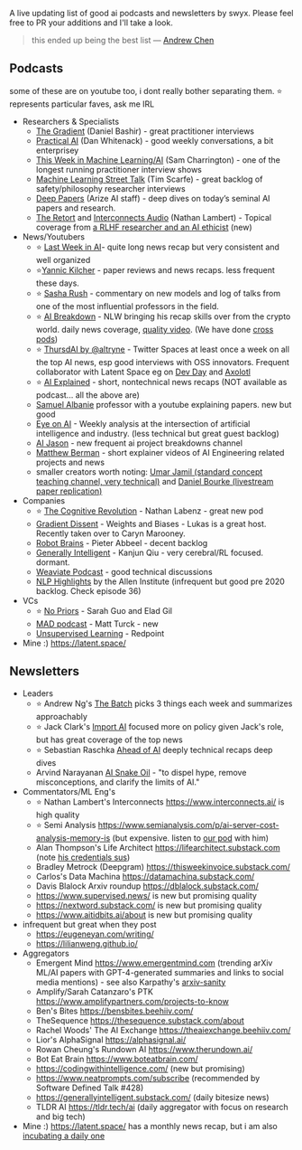 A live updating list of good ai podcasts and newsletters by swyx. Please feel free to PR your additions and I'll take a look.

> this ended up being the best list — [Andrew Chen](https://twitter.com/andrewchen/status/1642626083962130432?s=46&t=90xQ8sGy63D2OtiaoGJuww)

## Podcasts

some of these are on youtube too, i dont really bother separating them. ⭐  represents particular faves, ask me IRL

- Researchers & Specialists
	- [The Gradient](https://thegradientpub.substack.com/s/podcast) (Daniel Bashir) - great practitioner interviews
	- [Practical AI](https://changelog.com/practicalai) (Dan Whitenack) - good weekly conversations, a bit enterprisey
	- [This Week in Machine Learning/AI](https://twimlai.com/podcast/twimlai/) (Sam Charrington) - one of the longest running practitioner interview shows
	- [Machine Learning Street Talk](https://www.youtube.com/c/MachineLearningStreetTalk) (Tim Scarfe) - great backlog of safety/philosophy researcher interviews
	- [Deep Papers](https://www.deeppapers.dev/) (Arize AI staff) - deep dives on today’s seminal AI papers and research.
	- [The Retort](https://retortai.com/)  and [Interconnects Audio](https://podcast.interconnects.ai/) (Nathan Lambert) - Topical coverage from [a RLHF researcher and an AI ethicist](https://retortai.com/people) (new)
- News/Youtubers
	- ⭐ [Last Week in AI](https://lastweekin.ai/)- quite long news recap but very consistent and well organized
	- ⭐[Yannic Kilcher](https://www.youtube.com/@YannicKilcher) - paper reviews and news recaps. less frequent these days.
	- ⭐ [Sasha Rush](https://www.youtube.com/@srush_nlp) - commentary on new models and log of talks from one of the most influential professors in the field.
	- ⭐ [AI Breakdown](https://sites.libsyn.com/468519) -  NLW bringing his recap skills over from the crypto world. daily news coverage, [quality video](https://www.youtube.com/channel/UCKelCK4ZaO6HeEI1KQjqzWA). (We have done [cross pods](https://www.latent.space/p/breakdown))
	- ⭐ [ThursdAI by @altryne](https://sub.thursdai.news/podcast?nthPub=531) - Twitter Spaces at least once a week on all the top AI news, esp good interviews with OSS innovators. Frequent collaborator with Latent Space eg on [Dev Day](https://www.latent.space/p/devday) and [Axolotl](https://www.latent.space/p/axolotl)
	- ⭐ [AI Explained](https://www.youtube.com/@ai-explained-) - short, nontechnical news recaps (NOT available as podcast... all the above are)
	- [Samuel Albanie](https://youtube.com/@SamuelAlbanie1?si=i-SDzcaKgpImvFVT) professor with a youtube explaining papers. new but good
	- [Eye on AI](https://open.spotify.com/show/5aFnCGDhpL5bGr2uHy4bB5) - Weekly analysis at the intersection of artificial intelligence and industry. (less technical but great guest backlog)
	- [AI Jason](https://youtu.be/pJwR5pv0_gs?si=BdXjIX1mEik-Lbpz) - new frequent ai project breakdowns channel
	- [Matthew Berman](https://www.youtube.com/@matthew_berman) - short explainer videos of AI Engineering related projects and news
	- smaller creators worth noting: [Umar Jamil (standard concept teaching channel, very technical)](https://www.youtube.com/@umarjamilai?app=desktop) and [Daniel Bourke (livestream paper replication)](https://www.youtube.com/@danielbourkearxiv2821?app=desktop)
- Companies
	- ⭐ [The Cognitive Revolution](https://www.cognitiverevolution.ai/) - Nathan Labenz - great new pod
	- [Gradient Dissent](https://www.youtube.com/playlist?list=PLD80i8An1OEEb1jP0sjEyiLG8ULRXFob_) - Weights and Biases - Lukas is a great host. Recently taken over to Caryn Marooney.
	- [Robot Brains](https://www.therobotbrains.ai/) - Pieter Abbeel - decent backlog
	- [Generally Intelligent](https://generallyintelligent.com/podcast) - Kanjun Qiu - very cerebral/RL focused. dormant.
	- [Weaviate Podcast](https://podcasters.spotify.com/pod/show/weaviate/episodes/Erika-Cardenas--Roman-Grebennikov--and-Vsevolod-Goloviznin-on-Recommendation-and-Metarank---Pod-43-e2280u3) - good technical discussions
	- [NLP Highlights](https://www.listennotes.com/podcasts/nlp-highlights-allen-institute-for-f9Yt4vD_ger/) by the Allen Institute (infrequent but good pre 2020 backlog. Check episode 36)
- VCs
	- ⭐ [No Priors](https://linktr.ee/nopriors) - Sarah Guo and Elad Gil
	- [MAD podcast](https://podcasts.apple.com/us/podcast/the-mad-podcast-with-matt-turck/id1686238724) - Matt Turck - new
	- [Unsupervised Learning](https://podtail.com/en/podcast/unsupervised-learning/) - Redpoint
- Mine :) https://latent.space/

## Newsletters

- Leaders
	- ⭐ Andrew Ng's [The Batch](https://www.deeplearning.ai/the-batch/)  picks 3 things each week and summarizes approachably
	- ⭐ Jack Clark's [Import AI](https://importai.substack.com/) focused more on policy given Jack's role, but has great coverage of the top news
	- ⭐️ Sebastian Raschka [Ahead of AI](https://magazine.sebastianraschka.com/) deeply technical recaps deep dives
	- Arvind Narayanan [AI Snake Oil](https://www.aisnakeoil.com/) - "to dispel hype, remove misconceptions, and clarify the limits of AI."
- Commentators/ML Eng's
	- ⭐️ Nathan Lambert's Interconnects https://www.interconnects.ai/ is high quality
	- ⭐️ Semi Analysis https://www.semianalysis.com/p/ai-server-cost-analysis-memory-is (but expensive. listen to [our pod](https://twitter.com/swyx/status/1725599896483553480) with him)
	- Alan Thompson's Life Architect https://lifearchitect.substack.com (note [his credentials sus](https://news.ycombinator.com/item?id=35588974))
	- Bradley Metrock (Deepgram) https://thisweekinvoice.substack.com/
	- Carlos's Data Machina https://datamachina.substack.com/
	- Davis Blalock Arxiv roundup https://dblalock.substack.com/
	- https://www.supervised.news/ is new but promising quality
	- https://nextword.substack.com/ is new but promising quality
	- https://www.aitidbits.ai/about is new  but promising quality
- infrequent but great when they post
	- https://eugeneyan.com/writing/
	- https://lilianweng.github.io/
- Aggregators
	- Emergent Mind https://www.emergentmind.com (trending arXiv ML/AI papers with GPT-4-generated summaries and links to social media mentions) - see also Karpathy's [arxiv-sanity](https://arxiv-sanity-lite.com/)
	- Amplify/Sarah Catanzaro's PTK https://www.amplifypartners.com/projects-to-know
	- Ben's Bites https://bensbites.beehiiv.com/
	- TheSequence https://thesequence.substack.com/about
	- Rachel Woods' The AI Exchange https://theaiexchange.beehiiv.com/
	- Lior's AlphaSignal https://alphasignal.ai/
	- Rowan Cheung's Rundown AI https://www.therundown.ai/
	- Bot Eat Brain https://www.boteatbrain.com/
	- https://codingwithintelligence.com/ (new but promising)
	- https://www.neatprompts.com/subscribe (recommended by Software Defined Talk #428)
	- https://generallyintelligent.substack.com/ (daily bitesize news)
	- TLDR AI https://tldr.tech/ai (daily aggregator with focus on research and big tech)
- Mine :) https://latent.space/ has a monthly news recap, but i am also [incubating a daily one](https://buttondown.email/ainews)
